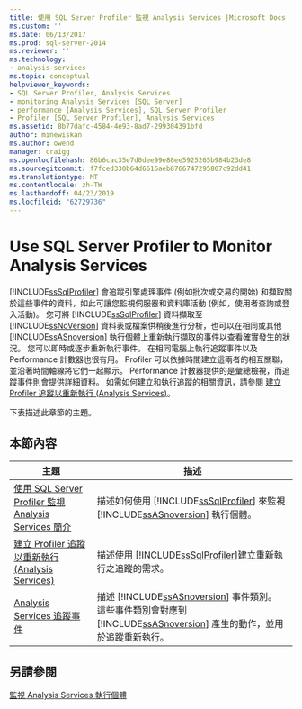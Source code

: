 ```yaml
---
title: 使用 SQL Server Profiler 監視 Analysis Services |Microsoft Docs
ms.custom: ''
ms.date: 06/13/2017
ms.prod: sql-server-2014
ms.reviewer: ''
ms.technology:
- analysis-services
ms.topic: conceptual
helpviewer_keywords:
- SQL Server Profiler, Analysis Services
- monitoring Analysis Services [SQL Server]
- performance [Analysis Services], SQL Server Profiler
- Profiler [SQL Server Profiler], Analysis Services
ms.assetid: 8b77dafc-4584-4e93-8ad7-299304391bfd
author: minewiskan
ms.author: owend
manager: craigg
ms.openlocfilehash: 86b6cac35e7d0dee99e88ee5925265b984b23de8
ms.sourcegitcommit: f7fced330b64d6616aeb8766747295807c92dd41
ms.translationtype: MT
ms.contentlocale: zh-TW
ms.lasthandoff: 04/23/2019
ms.locfileid: "62729736"
---
```

# <a name="use-sql-server-profiler-to-monitor-analysis-services"></a>Use SQL Server Profiler to Monitor Analysis Services
  [!INCLUDE[ssSqlProfiler](../../includes/sssqlprofiler-md.md)] 會追蹤引擎處理事件 (例如批次或交易的開始) 和擷取關於這些事件的資料，如此可讓您監視伺服器和資料庫活動 (例如，使用者查詢或登入活動)。 您可將 [!INCLUDE[ssSqlProfiler](../../includes/sssqlprofiler-md.md)] 資料擷取至 [!INCLUDE[ssNoVersion](../../includes/ssnoversion-md.md)] 資料表或檔案供稍後進行分析，也可以在相同或其他 [!INCLUDE[ssASnoversion](../../includes/ssasnoversion-md.md)] 執行個體上重新執行擷取的事件以查看確實發生的狀況。 您可以即時或逐步重新執行事件。 在相同電腦上執行追蹤事件以及 Performance 計數器也很有用。 Profiler 可以依據時間建立這兩者的相互關聯，並沿著時間軸線將它們一起顯示。 Performance 計數器提供的是彙總檢視，而追蹤事件則會提供詳細資料。 如需如何建立和執行追蹤的相關資訊，請參閱 [建立 Profiler 追蹤以重新執行 &#40;Analysis Services&#41;](create-profiler-traces-for-replay-analysis-services.md)。  
  
 下表描述此章節的主題。  
  
## <a name="in-this-section"></a>本節內容  
  
|主題|描述|  
|-----------|-----------------|  
|[使用 SQL Server Profiler 監視 Analysis Services 簡介](introduction-to-monitoring-analysis-services-with-sql-server-profiler.md)|描述如何使用 [!INCLUDE[ssSqlProfiler](../../includes/sssqlprofiler-md.md)] 來監視 [!INCLUDE[ssASnoversion](../../includes/ssasnoversion-md.md)] 執行個體。|  
|[建立 Profiler 追蹤以重新執行 &#40;Analysis Services&#41;](create-profiler-traces-for-replay-analysis-services.md)|描述使用 [!INCLUDE[ssSqlProfiler](../../includes/sssqlprofiler-md.md)]建立重新執行之追蹤的需求。|  
|[Analysis Services 追蹤事件](https://docs.microsoft.com/bi-reference/trace-events/analysis-services-trace-events)|描述 [!INCLUDE[ssASnoversion](../../includes/ssasnoversion-md.md)] 事件類別。 這些事件類別會對應到 [!INCLUDE[ssASnoversion](../../includes/ssasnoversion-md.md)] 產生的動作，並用於追蹤重新執行。|  
  
## <a name="see-also"></a>另請參閱  
 [監視 Analysis Services 執行個體](monitor-an-analysis-services-instance.md)  
  
  
